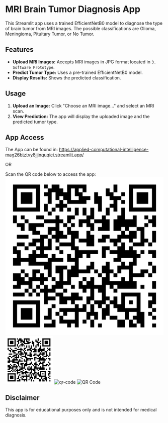 # MRI Brain Tumor Diagnosis App
This Streamlit app uses a trained EfficientNetB0 model to diagnose the type of brain tumor from MRI images. The possible classifications are Glioma, Meningioma, Pituitary Tumor, or No Tumor.

## Features

- **Upload MRI Images:** Accepts MRI images in JPG format located in `3. Software Prototype`.
- **Predict Tumor Type:** Uses a pre-trained EfficientNetB0 model.
- **Display Results:** Shows the predicted classification.

## Usage

1. **Upload an Image:** Click "Choose an MRI image..." and select an MRI scan.
2. **View Prediction:** The app will display the uploaded image and the predicted tumor type.

## App Access
The App can be found in: https://applied-computational-intelligence-mag26btztvy8jjjnquqici.streamlit.app/

OR

Scan the QR code below to access the app:
![Alt text](6_Streamlit_App/qr-code.png)
<img src="6_Streamlit_App/qr-code.png" alt="QR Code" width="30%">
![qr-code](https://github.com/DatAlbertW/Applied-Computational-Intelligence/assets/144963224/1f7d5689-9d6e-4bee-84a8-efbde0e55d51)
<img src="https://github.com/DatAlbertW/Applied-Computational-Intelligence/assets/144963224/1f7d5689-9d6e-4bee-84a8-efbde0e55d51" alt="QR Code" width="30%">

## Disclaimer

This app is for educational purposes only and is not intended for medical diagnosis.
